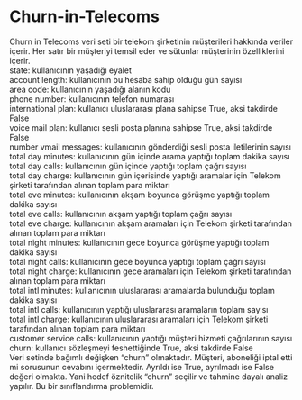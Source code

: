 # Churn-in-Telecoms
Churn in Telecoms veri seti bir telekom şirketinin müşterileri hakkında veriler içerir. Her satır bir müşteriyi temsil eder ve sütunlar müşterinin özelliklerini içerir.<br>
state: kullanıcının yaşadığı eyalet<br>
account length: kullanıcının bu hesaba sahip olduğu gün sayısı<br>
area code: kullanıcının yaşadığı alanın kodu<br>
phone number: kullanıcının telefon numarası<br>
international plan: kullanıcı uluslararası plana sahipse True, aksi takdirde False<br>
voice mail plan: kullanıcı sesli posta planına sahipse True, aksi takdirde False<br>
number vmail messages: kullanıcının gönderdiği sesli posta iletilerinin sayısı<br>
total day minutes: kullanıcının gün içinde arama yaptığı toplam dakika sayısı<br>
total day calls: kullanıcının gün içinde yaptığı toplam çağrı sayısı<br>
total day charge: kullanıcının gün içerisinde yaptığı aramalar için Telekom şirketi tarafından alınan toplam para miktarı<br>
total eve minutes: kullanıcının akşam boyunca görüşme yaptığı toplam dakika sayısı<br>
total eve calls: kullanıcının akşam yaptığı toplam çağrı sayısı<br>
total eve charge: kullanıcının akşam aramaları için Telekom şirketi tarafından alınan toplam para miktarı<br>
total night minutes: kullanıcının gece boyunca görüşme yaptığı toplam dakika sayısı<br>
total night calls: kullanıcının gece boyunca yaptığı toplam çağrı sayısı<br>
total night charge: kullanıcının gece aramaları için Telekom şirketi tarafından alınan toplam para miktarı<br>
total intl minutes: kullanıcının uluslararası aramalarda bulunduğu toplam dakika sayısı<br>
total intl calls: kullanıcının yaptığı uluslararası aramaların toplam sayısı<br>
total intl charge: kullanıcının uluslararası aramaları için Telekom şirketi tarafından alınan toplam para miktarı<br>
customer service calls: kullanıcının yaptığı müşteri hizmeti çağrılarının sayısı<br>
churn: kullanıcı sözleşmeyi feshettiğinde True, aksi takdirde False<br>
Veri setinde bağımlı değişken “churn” olmaktadır. Müşteri, aboneliği iptal etti mi sorusunun cevabını içermektedir. Ayrıldı ise True, ayrılmadı ise False değeri olmakta. Yani hedef öznitelik “churn” seçilir ve tahmine dayalı analiz yapılır. Bu bir sınıflandırma problemidir.
